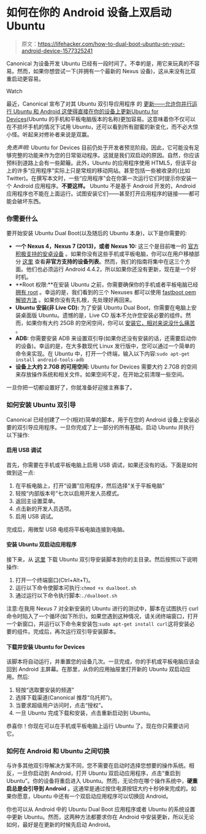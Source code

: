 # 如何在你的 Android 设备上双启动 Ubuntu

> 原文：<https://lifehacker.com/how-to-dual-boot-ubuntu-on-your-android-device-1577325241>

Canonical 为设备开发 Ubuntu 已经有一段时间了。不幸的是，用它来玩真的不容易。然而，如果你想尝试一下(并拥有一个最新的 Nexus 设备)，这从来没有比双重启动更容易。

Watch

最近，Canonical 宣布了对其 Ubuntu 双引导应用程序 的 [更新——允许你并行运行 Ubuntu 和 Android 这使得直接在你的设备上更新](http://developer.ubuntu.com/2014/05/announcing-ubuntu-dual-boot-with-enhanced-upgrades-and-more/)[Ubuntu for Devices](http://www.ubuntu.com/phone/features)(Ubuntu 的手机和平板电脑版本的名称)更加容易。这意味着你不仅可以在不损坏手机的情况下试用 Ubuntu，还可以看到所有甜蜜的新变化，而不必大惊小怪。听起来对修补者来说是双赢。

*免责声明:* Ubuntu for Devices 目前仍处于开发者预览阶段。因此，它可能没有足够完整的功能来作为您的日常驱动程序。这就是我们双启动的原因。自然，你应该预料到道路上会有一些颠簸。此外，Ubuntu 的应用程序使用 HTML5，但该平台上的许多“应用程序”实际上只是常规的移动网站。甚至包括一些被收录的(比如 Twitter)。在撰写本文时，一些“应用程序”会在你第一次运行它们时提示你安装一个 Android 应用程序。**不要这样。** Ubuntu 不是基于 Android 开发的，Android 应用程序也不能在上面运行。试图安装它们——甚至打开应用程序的链接——都可能会破坏东西。

### 你需要什么

要开始安装 Ubuntu Dual Boot(以及随后的 Ubuntu 本身)，以下是你需要的:

*   **一个 Nexus 4，Nexus 7 (2013)，或者 Nexus 10:** 这三个是目前唯一的 [官方积极支持的安卓设备](http://developer.ubuntu.com/start/ubuntu-for-devices/devices/) 。如果你没有这些手机或平板电脑，你可以在用户移植部分 [这里](https://wiki.ubuntu.com/Touch/Devices) 查看**非官方支持的设备列表**。然而，我们的指南将集中在这三个方面。他们也必须运行 Android 4.4.2，所以如果你还没有更新，现在是一个好时机。
*   **Root 权限:**在安装 Ubuntu 之前，你需要确保你的手机或者平板电脑已经 [拥有 root](http://lifehacker.com/everything-you-need-to-know-about-rooting-your-android-5789397) 。幸运的是，我们看到的三个 Nexuses 都可以使用 [fastboot oem 解锁方法](http://wiki.cyanogenmod.org/w/Template:Fastboot_oem_unlock) 。如果你没有先扎根，先处理好再回来。
*   **Ubuntu 安装(非 Live CD):** 为了安装 Ubuntu Dual Boot，你需要在电脑上安装桌面版 Ubuntu。遗憾的是，Live CD 版本不允许您安装必要的组件。然而，如果你有大约 25GB 的空闲空间，你可以 [安装它，相对来说没什么痛苦](http://lifehacker.com/getting-started-with-linux-installing-linux-on-your-co-5774997) 。
*   **ADB:** 你需要安装 ADB 来设置双引导(如果你还没有安装的话，还需要启动你的设备)。幸运的是，在大多数现代 Linux 发行版中，您可以通过一个简单的命令来实现。在 Ubuntu 中，打开一个终端，输入以下内容:`sudo apt-get install android-tools-adb`
*   **设备上大约 2.7GB 的可用空间:** Ubuntu for Devices 需要大约 2.7GB 的空间来存放操作系统和相关文件。如果空间不足，在开始之前清理一些空间。

一旦你把一切都设置好了，你就准备好迎接主赛事了。

### 如何安装 Ubuntu 双引导

Canonical 已经创建了一个(相对)简单的脚本，用于在您的 Android 设备上安装必要的双引导应用程序。一旦你完成了上一部分的所有基础，启动 Ubuntu 并执行以下操作:

#### 启用 USB 调试

首先，你需要在手机或平板电脑上启用 USB 调试，如果还没有的话。下面是如何做到这一点:

1.  在平板电脑上，打开“设置”应用程序，然后选择“关于平板电脑”
2.  轻按“内部版本号”七次以启用开发人员模式。
3.  返回主设置菜单。
4.  点击新的开发人员选项。
5.  启用 USB 调试。

完成后，用微型 USB 电缆将平板电脑连接到电脑。

#### 安装 Ubuntu 双启动应用程序

接下来，从 [这里](http://humpolec.ubuntu.com/latest/dualboot.sh) 下载 Ubuntu 双引导安装脚本到你的主目录。然后按照以下说明操作:

1.  打开一个终端窗口(Ctrl+Alt+T)。
2.  运行以下命令使脚本可执行:`chmod +x dualboot.sh`
3.  通过运行以下命令执行脚本:`./dualboot.sh`

注意:在我用 Nexus 7 对全新安装的 Ubuntu 进行的测试中，脚本在试图执行 curl 命令时陷入了一个循环(如下所示)。如果您遇到这种情况，请关闭终端窗口，打开一个新窗口，并运行以下命令来安装包:`sudo apt-get install curl`这将安装必要的组件。完成后，再次运行双引导安装脚本。

#### 下载并安装 Ubuntu for Devices

该脚本将自动运行，并重置您的设备几次。一旦完成，你的手机或平板电脑应该会回到 Android 主屏幕。在那里，从你的应用抽屉里打开新的 Ubuntu 双启动应用。然后:

1.  轻按“选取要安装的频道”
2.  选择下载渠道(Canonical 推荐“乌托邦”)。
3.  当要求超级用户访问时，点击“授权”。
4.  一旦 Ubuntu 完成下载和安装，点击重新启动到 Ubuntu。

恭喜你！你现在可以在手机或平板电脑上运行 Ubuntu 了。现在你只需要访问它。

### 如何在 Android 和 Ubuntu 之间切换

与许多其他双引导解决方案不同，您不需要在启动时选择您想要的操作系统。相反，一旦你启动到 Android，打开 Ubuntu 双启动应用程序，点击“重启到 Ubuntu”。你的设备将重启进入 Ubuntu。然而，无论你在哪个操作系统中，**硬重启总是会引导到 Android** 。这通常是通过按住电源按钮大约十秒钟来完成的。如果你愿意，Ubuntu 中还有一个双启动应用程序可以切换回 Android。

你也可以从 Android 中的 Ubuntu Dual Boot 应用程序或者 Ubuntu 的系统设置中更新 Ubuntu。然而，这两种方法都要求你在 Android 中安装更新，所以无论如何，最好是在更新的时候先启动 Android。